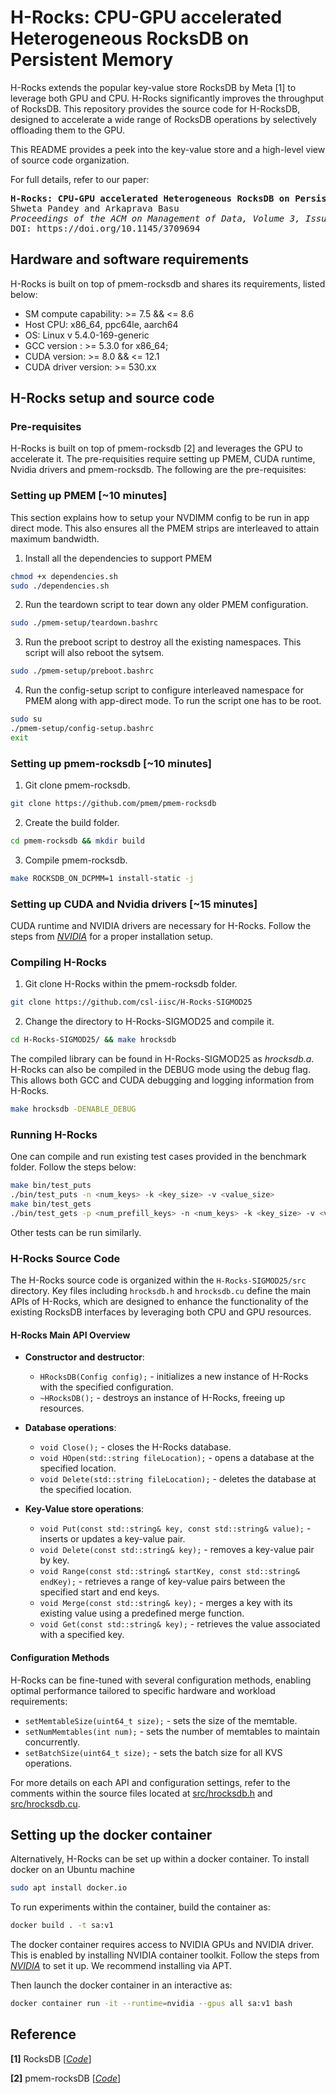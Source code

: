# H-Rocks: CPU-GPU accelerated Heterogeneous RocksDB on Persistent Memory

H-Rocks extends the popular key-value store RocksDB by Meta [1] to leverage both GPU and CPU. 
H-Rocks significantly improves the throughput of RocksDB.
This repository provides the source code for H-RocksDB, designed to accelerate a wide range of RocksDB operations by selectively offloading them to the GPU. 

This README provides a peek into the key-value store and a high-level view of source code organization.

For full details, refer to our paper:
<pre>
<b>H-Rocks: CPU-GPU accelerated Heterogeneous RocksDB on Persistent Memory</b>
Shweta Pandey and Arkaprava Basu
<i>Proceedings of the ACM on Management of Data, Volume 3, Issue 1 (SIGMOD), 2025</i>
DOI: https://doi.org/10.1145/3709694
</pre>

## Hardware and software requirements
H-Rocks is built on top of pmem-rocksdb and shares its requirements, listed below:
* SM compute capability: >= 7.5 && <= 8.6
* Host CPU: x86\_64, ppc64le, aarch64
* OS: Linux v 5.4.0-169-generic
* GCC version : >= 5.3.0 for x86\_64;
* CUDA version: >= 8.0 && <= 12.1
* CUDA driver version: >= 530.xx

## H-Rocks setup and source code 

### Pre-requisites
H-Rocks is built on top of pmem-rocksdb [2] and leverages the GPU to accelerate it. 
The pre-requisities require setting up PMEM, CUDA runtime, Nvidia drivers and pmem-rocksdb. 
The following are the pre-requisites: 

### Setting up PMEM [~10 minutes]
This section explains how to setup your NVDIMM config to be run in app direct mode. This also ensures all the PMEM strips are interleaved to attain maximum bandwidth. 
1. Install all the dependencies to support PMEM
```bash
chmod +x dependencies.sh
sudo ./dependencies.sh
```
2. Run the teardown script to tear down any older PMEM configuration. 
```bash
sudo ./pmem-setup/teardown.bashrc
```
3. Run the preboot script to destroy all the existing namespaces. This script will also reboot the sytsem. 
```bash
sudo ./pmem-setup/preboot.bashrc
```
4. Run the config-setup script to configure interleaved namespace for PMEM along with app-direct mode. To run the script one has to be root. 
```bash
sudo su 
./pmem-setup/config-setup.bashrc
exit
```

### Setting up pmem-rocksdb [~10 minutes]
1. Git clone pmem-rocksdb.
```bash 
git clone https://github.com/pmem/pmem-rocksdb
```
2. Create the build folder. 
```bash
cd pmem-rocksdb && mkdir build
```
3. Compile pmem-rocksdb.
```bash
make ROCKSDB_ON_DCPMM=1 install-static -j
```

### Setting up CUDA and Nvidia drivers [~15 minutes]
CUDA runtime and NVIDIA drivers are necessary for H-Rocks. Follow the steps from *[NVIDIA](https://docs.nvidia.com/cuda/cuda-installation-guide-linux/)* for a proper installation setup.

### Compiling H-Rocks
1. Git clone H-Rocks within the pmem-rocksdb folder.
```bash
git clone https://github.com/csl-iisc/H-Rocks-SIGMOD25
```
2. Change the directory to H-Rocks-SIGMOD25 and compile it. 
```bash
cd H-Rocks-SIGMOD25/ && make hrocksdb
```
The compiled library can be found in H-Rocks-SIGMOD25 as *hrocksdb.a*. 
H-Rocks can also be compiled in the DEBUG mode using the debug flag. This allows both GCC and CUDA debugging and logging information from H-Rocks. 
```bash
make hrocksdb -DENABLE_DEBUG
```

### Running H-Rocks
One can compile and run existing test cases provided in the benchmark folder. 
Follow the steps below: 
```bash
make bin/test_puts
./bin/test_puts -n <num_keys> -k <key_size> -v <value_size>
make bin/test_gets
./bin/test_gets -p <num_prefill_keys> -n <num_keys> -k <key_size> -v <value_size>
```
Other tests can be run similarly. 

### H-Rocks Source Code

The H-Rocks source code is organized within the `H-Rocks-SIGMOD25/src` directory. Key files including `hrocksdb.h` and `hrocksdb.cu` define the main APIs of H-Rocks, which are designed to enhance the functionality of the existing RocksDB interfaces by leveraging both CPU and GPU resources.

#### H-Rocks Main API Overview

- **Constructor and destructor**:
  - `HRocksDB(Config config);` - initializes a new instance of H-Rocks with the specified configuration.
  - `~HRocksDB();` - destroys an instance of H-Rocks, freeing up resources.

- **Database operations**:
  - `void Close();` - closes the H-Rocks database.
  - `void HOpen(std::string fileLocation);` - opens a database at the specified location.
  - `void Delete(std::string fileLocation);` - deletes the database at the specified location.

- **Key-Value store operations**:
  - `void Put(const std::string& key, const std::string& value);` - inserts or updates a key-value pair.
  - `void Delete(const std::string& key);` - removes a key-value pair by key.
  - `void Range(const std::string& startKey, const std::string& endKey);` - retrieves a range of key-value pairs between the specified start and end keys.
  - `void Merge(const std::string& key);` - merges a key with its existing value using a predefined merge function.
  - `void Get(const std::string& key);` - retrieves the value associated with a specified key.

#### Configuration Methods

H-Rocks can be fine-tuned with several configuration methods, enabling optimal performance tailored to specific hardware and workload requirements:

- `setMemtableSize(uint64_t size);` - sets the size of the memtable.
- `setNumMemtables(int num);` - sets the number of memtables to maintain concurrently.
- `setBatchSize(uint64_t size);` - sets the batch size for all KVS operations.

For more details on each API and configuration settings, refer to the comments within the source files located at [src/hrocksdb.h](src/hrocksdb.h) and [src/hrocksdb.cu](src/hrocksdb.cu).

## Setting up the docker container
Alternatively, H-Rocks can be set up within a docker container.
To install docker on an Ubuntu machine
```bash
sudo apt install docker.io
```

To run experiments within the container, build the container as:

```bash
docker build . -t sa:v1
```

The docker container requires access to NVIDIA GPUs and NVIDIA driver. This is enabled by installing NVIDIA container toolkit. Follow the steps from *[NVIDIA](https://docs.nvidia.com/datacenter/cloud-native/container-toolkit/latest/install-guide.html)* to set it up. We recommend installing via APT.

Then launch the docker container in an interactive as:
```bash
docker container run -it --runtime=nvidia --gpus all sa:v1 bash
```



## Reference
**[1]** RocksDB [*[Code](https://github.com/facebook/rocksdb)*]

**[2]** pmem-rocksDB [*[Code](https://github.com/pmem/pmem-rocksdb)*]

